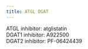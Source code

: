 ```yaml
---
title: ATGL DGAT
---
```


ATGL inhibitor: atglistatin  
DGAT1 inhibitor: A922500  
DGAT2 inhibitor: PF-06424439  